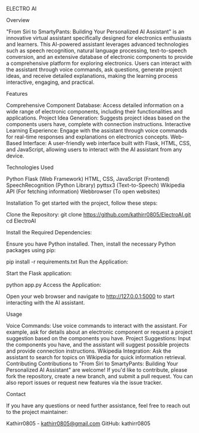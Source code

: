 ELECTRO AI

Overview

"From Siri to SmartyPants: Building Your Personalized AI Assistant" is an innovative virtual assistant specifically designed for electronics enthusiasts and learners. This AI-powered assistant leverages advanced technologies such as speech recognition, natural language processing, text-to-speech conversion, and an extensive database of electronic components to provide a comprehensive platform for exploring electronics. Users can interact with the assistant through voice commands, ask questions, generate project ideas, and receive detailed explanations, making the learning process interactive, engaging, and practical.

Features

Comprehensive Component Database: Access detailed information on a wide range of electronic components, including their functionalities and applications.
Project Idea Generation: Suggests project ideas based on the components users have, complete with connection instructions.
Interactive Learning Experience: Engage with the assistant through voice commands for real-time responses and explanations on electronics concepts.
Web-Based Interface: A user-friendly web interface built with Flask, HTML, CSS, and JavaScript, allowing users to interact with the AI assistant from any device.

Technologies Used

Python
Flask (Web Framework)
HTML, CSS, JavaScript (Frontend)
SpeechRecognition (Python Library)
pyttsx3 (Text-to-Speech)
Wikipedia API (For fetching information)
Webbrowser (To open websites)

Installation
To get started with the project, follow these steps:

Clone the Repository:
git clone https://github.com/kathirr0805/ElectroAI.git
cd ElectroAI

Install the Required Dependencies:

Ensure you have Python installed. Then, install the necessary Python packages using pip:

pip install -r requirements.txt
Run the Application:

Start the Flask application:

python app.py
Access the Application:

Open your web browser and navigate to http://127.0.0.1:5000 to start interacting with the AI assistant.

Usage

Voice Commands: Use voice commands to interact with the assistant. For example, ask for details about an electronic component or request a project suggestion based on the components you have.
Project Suggestions: Input the components you have, and the assistant will suggest possible projects and provide connection instructions.
Wikipedia Integration: Ask the assistant to search for topics on Wikipedia for quick information retrieval.
Contributing
Contributions to "From Siri to SmartyPants: Building Your Personalized AI Assistant" are welcome! If you'd like to contribute, please fork the repository, create a new branch, and submit a pull request. You can also report issues or request new features via the issue tracker.

Contact

If you have any questions or need further assistance, feel free to reach out to the project maintainer:

Kathirr0805 - kathirr0805@gmail.com
GitHub: kathirr0805
